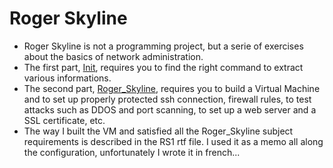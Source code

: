 




# **Roger Skyline**

* Roger Skyline is not a programming project, but a serie of exercises about the basics of network administration. 
* The first part, [Init](./init.en.pdf), requires you to find the right command to extract various informations. 
* The second part, [Roger_Skyline](./roger-skyline-1.5.en.pdf), requires you to build a Virtual Machine and to set up properly protected ssh connection, firewall rules, to test attacks such as DDOS and port scanning, to set up a web server and a SSL certificate, etc. 
* The way I built the VM and satisfied all the Roger_Skyline subject requirements is described in the RS1 rtf file. I used it as a memo all along the configuration, unfortunately I wrote it in french...
